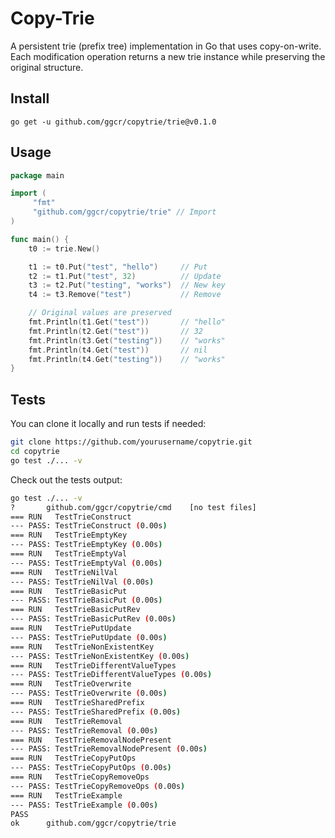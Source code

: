 # Copy-Trie

A persistent trie (prefix tree) implementation in Go that uses copy-on-write. Each modification operation returns a new trie instance while preserving the original structure.

## Install
`go get -u github.com/ggcr/copytrie/trie@v0.1.0`

## Usage

```go
package main

import (
	 "fmt"
	 "github.com/ggcr/copytrie/trie" // Import
)

func main() {
    t0 := trie.New()

    t1 := t0.Put("test", "hello")     // Put
    t2 := t1.Put("test", 32)          // Update
    t3 := t2.Put("testing", "works")  // New key
    t4 := t3.Remove("test")           // Remove

    // Original values are preserved
    fmt.Println(t1.Get("test"))       // "hello"
    fmt.Println(t2.Get("test"))       // 32
    fmt.Println(t3.Get("testing"))    // "works"
    fmt.Println(t4.Get("test"))       // nil
    fmt.Println(t4.Get("testing"))    // "works"
}
```

## Tests
You can clone it locally and run tests if needed:
```bash
git clone https://github.com/yourusername/copytrie.git
cd copytrie
go test ./... -v
```

Check out the tests output:

  ```bash
go test ./... -v
?       github.com/ggcr/copytrie/cmd    [no test files]
=== RUN   TestTrieConstruct
--- PASS: TestTrieConstruct (0.00s)
=== RUN   TestTrieEmptyKey
--- PASS: TestTrieEmptyKey (0.00s)
=== RUN   TestTrieEmptyVal
--- PASS: TestTrieEmptyVal (0.00s)
=== RUN   TestTrieNilVal
--- PASS: TestTrieNilVal (0.00s)
=== RUN   TestTrieBasicPut
--- PASS: TestTrieBasicPut (0.00s)
=== RUN   TestTrieBasicPutRev
--- PASS: TestTrieBasicPutRev (0.00s)
=== RUN   TestTriePutUpdate
--- PASS: TestTriePutUpdate (0.00s)
=== RUN   TestTrieNonExistentKey
--- PASS: TestTrieNonExistentKey (0.00s)
=== RUN   TestTrieDifferentValueTypes
--- PASS: TestTrieDifferentValueTypes (0.00s)
=== RUN   TestTrieOverwrite
--- PASS: TestTrieOverwrite (0.00s)
=== RUN   TestTrieSharedPrefix
--- PASS: TestTrieSharedPrefix (0.00s)
=== RUN   TestTrieRemoval
--- PASS: TestTrieRemoval (0.00s)
=== RUN   TestTrieRemovalNodePresent
--- PASS: TestTrieRemovalNodePresent (0.00s)
=== RUN   TestTrieCopyPutOps
--- PASS: TestTrieCopyPutOps (0.00s)
=== RUN   TestTrieCopyRemoveOps
--- PASS: TestTrieCopyRemoveOps (0.00s)
=== RUN   TestTrieExample
--- PASS: TestTrieExample (0.00s)
PASS
ok      github.com/ggcr/copytrie/trie
```
</details>
